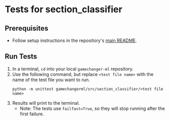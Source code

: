 # Tests for section_classifier

## Prerequisites

- Follow setup instructions in the repository's [main README](../../../../README.md#getting-started).

## Run Tests

1. In a terminal, `cd` into your local `gamechanger-ml` repository.
2. Use the following command, but replace `<test file name>` with the name of the test file you want to run.
   ```
   python -m unittest gamechangerml/src/section_classifier/<test file name>
   ```
3. Results will print to the terminal.
   - Note: The tests use `failfast=True`, so they will stop running after the first failure.

